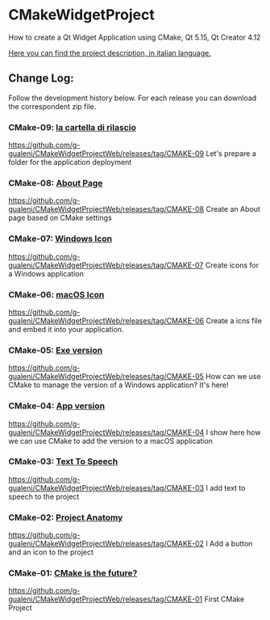 # CMakeWidgetProject
How to create a Qt Widget Application using CMake, Qt 5.15, Qt Creator 4.12

[Here you can find the project description, in italian language.](https://www.qtqb.it/cmake-is-the-future/)


## Change Log:
Follow the development history below. For each release you can download the correspondent zip file.

### CMake-09: [ la cartella di rilascio](https://www.qtqb.it/2020/07/27/cmake-09-prepariamo-la-cartella-di-rilascio/)

https://github.com/g-gualeni/CMakeWidgetProjectWeb/releases/tag/CMAKE-09
Let's prepare a folder for the application deployment

### CMake-08: [About Page](https://www.qtqb.it/2020/07/04/cmake-08-una-finestra-about/)

https://github.com/g-gualeni/CMakeWidgetProjectWeb/releases/tag/CMAKE-08
Create an About page based on CMake settings

### CMake-07: [Windows Icon](https://www.qtqb.it/2020/06/27/cmake-07-unicona-per-windows/)

https://github.com/g-gualeni/CMakeWidgetProjectWeb/releases/tag/CMAKE-07
Create icons for a Windows application

### CMake-06: [macOS Icon](https://www.qtqb.it/2020/06/20/cmake-06-licona-per-macos/)

https://github.com/g-gualeni/CMakeWidgetProjectWeb/releases/tag/CMAKE-06
Create a icns file and embed it into your application.


### CMake-05: [Exe version](https://www.qtqb.it/2020/06/13/cmake-05-la-versione-dellexe/)

https://github.com/g-gualeni/CMakeWidgetProjectWeb/releases/tag/CMAKE-05
How can we use CMake to manage the version of a Windows application? It's here!

### CMake-04: [App version](https://www.qtqb.it/2020/06/06/cmake-04-la-versione-dellapp/)

https://github.com/g-gualeni/CMakeWidgetProjectWeb/releases/tag/CMAKE-04
I show here how we can use CMake to add the version to a macOS application 

### CMake-03: [Text To Speech](https://www.qtqb.it/2020/05/30/cmake-03-text-to-speech/)

https://github.com/g-gualeni/CMakeWidgetProjectWeb/releases/tag/CMAKE-03
I add text to speech to the project

### CMake-02: [Project Anatomy](https://www.qtqb.it/2020/05/23/cmake-anatomia-di-un-progetto/)

https://github.com/g-gualeni/CMakeWidgetProjectWeb/releases/tag/CMAKE-02
I Add a button and an icon to the project

### CMake-01: [CMake is the future?](https://www.qtqb.it/2020/05/16/cmake-is-the-future/)

https://github.com/g-gualeni/CMakeWidgetProjectWeb/releases/tag/CMAKE-01
First CMake Project


